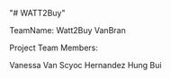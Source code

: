 "# WATT2Buy" 

TeamName: Watt2Buy
VanBran

Project Team Members:

Vanessa Van Scyoc Hernandez
Hung Bui
